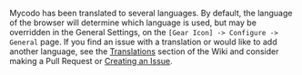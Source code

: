 Mycodo has been translated to several languages. By default, the language of the browser will determine which language is used, but may be overridden in the General Settings, on the `[Gear Icon] -> Configure -> General` page. If you find an issue with a translation or would like to add another language, see the [Translations](https://github.com/kizniche/Mycodo/wiki/Translations) section of the Wiki and consider making a Pull Request or [Creating an Issue](https://github.com/kizniche/Mycodo/issues/new).

